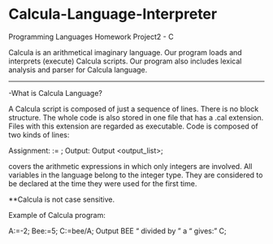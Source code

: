 # Calcula-Language-Interpreter
Programming Languages Homework Project2 - C

Calcula is an arithmetical imaginary language. Our program loads and interprets (execute) Calcula scripts. Our program also includes lexical analysis and parser for Calcula language.

----

-What is Calcula Language?

A Calcula script is composed of just a sequence of lines. There is no block structure. The whole code is also stored in one file that has a .cal extension. Files with this extension are regarded as executable.
Code is composed of two kinds of lines: 

Assignment: 
    <identifier> := <expression>;
Output: 
    Output <output_list>;

<expression> covers the arithmetic expressions in which only integers are involved. All variables in the language belong to the integer type. They are considered to be declared at the time they were used for the first time.    

**Calcula is not case sensitive. 

Example of Calcula program:

  A:=-2; Bee:=5;
  C:=bee/A;
  Output BEE 
  “ divided by ” a 
  “ gives:” C;
